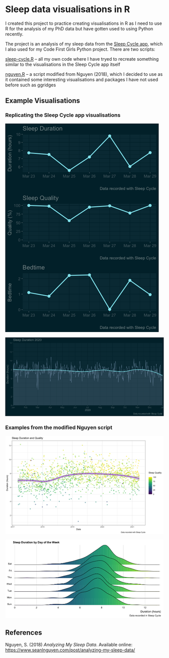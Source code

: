 # Sleep data visualisations in R

I created this project to practice creating visualisations in R as I need to use R for the analysis of my PhD data but 
have gotten used to using Python recently.   

The project is an analysis of my sleep data from the [Sleep Cycle app](https://www.sleepcycle.com), which I also used 
for my Code First Girls Python project. There are two scripts:   

[sleep-cycle.R](https://github.com/robynfsj/sleep/blob/master/sleep-cycle.R) – all my own code where I have tryed to 
recreate something similar to the visualisations in the Sleep Cycle app itself  

[nguyen.R](https://github.com/robynfsj/sleep/blob/master/nguyen.R) – a script modified from Nguyen (2018), which I 
decided to use as it contained some interesting visualisations and packages I have not used before such as ggridges  


## Example Visualisations
  
### Replicating the Sleep Cycle app visualisations  
  
![Last week](https://github.com/robynfsj/sleep/blob/master/example-plots/sleep-last-7-days.png)
   
![2020 sleep duration](https://github.com/robynfsj/sleep/blob/master/example-plots/sleep-duration-2020.png)
   
### Examples from the modified Nguyen script  
  
![Duration and quality](https://github.com/robynfsj/sleep/blob/master/example-plots/sleep-duration-and-quality.png)
  
![Duration by day of the week](https://github.com/robynfsj/sleep/blob/master/example-plots/sleep-duration-by-day.png)


## References

Nguyen, S. (2018) *Analyzing My Sleep Data*. Available online: https://www.seanlnguyen.com/post/analyzing-my-sleep-data/
